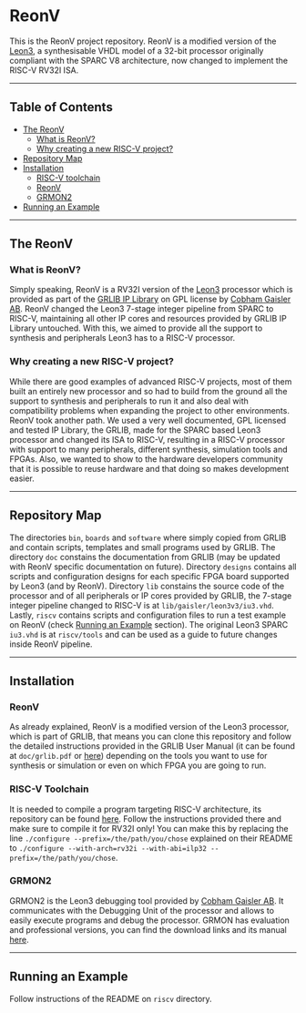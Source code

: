 # ReonV
This is the ReonV project repository. ReonV is a modified version of the [Leon3](http://www.gaisler.com/index.php/products/processors/leon3), a synthesisable VHDL model of a 32-bit processor originally compliant with the SPARC V8 architecture, now changed to implement the RISC-V RV32I ISA.

---
## Table of Contents
* [The ReonV](#reonv)
  * [What is ReonV?](#what-reonv)
  * [Why creating a new RISC-V project?](#why-reonv)
* [Repository Map](#repo-map)
* [Installation](#install)
  * [RISC-V toolchain](#rv-toolchain)
  * [ReonV](#install-reonv)
  * [GRMON2](#install-grmon)
* [Running an Example](#running)

---
## <a name="reonv"></a> The ReonV
### <a name="what-reonv"></a> What is ReonV?
Simply speaking, ReonV is a RV32I version of the [Leon3](http://www.gaisler.com/index.php/products/processors/leon3) processor which is provided as part of the [GRLIB IP Library](http://www.gaisler.com/index.php/products/ipcores/soclibrary) on GPL license by [Cobham Gaisler AB](http://www.gaisler.com/).
ReonV changed the Leon3 7-stage integer pipeline from SPARC to RISC-V, maintaining all other IP cores and resources provided by GRLIB IP Library untouched. With this, we aimed to provide all the support to synthesis and peripherals Leon3 has to a RISC-V processor.
### <a name="why-reonv"></a> Why creating a new RISC-V project?
While there are good examples of advanced RISC-V projects, most of them built an entirely new processor and so had to build from the ground all the support to synthesis and peripherals to run it and also deal with compatibility problems when expanding the project to other environments. ReonV took another path. We used a very well documented, GPL licensed and tested IP Library, the GRLIB, made for the SPARC based Leon3 processor and changed its ISA to RISC-V, resulting in a RISC-V processor with support to many peripherals, different synthesis, simulation tools and FPGAs.
Also, we wanted to show to the hardware developers community that it is possible to reuse hardware and that doing so makes development easier. 

---
## <a name="repo-map"></a> Repository Map
The directories `bin`, `boards` and `software` where simply copied from GRLIB and contain scripts, templates and small programs used by GRLIB. The directory `doc` constains the documentation from GRLIB (may be updated with ReonV specific documentation on future). Directory `designs` contains all scripts and configuration designs for each specific FPGA board supported by Leon3 (and by ReonV). Directory `lib` constains the source code of the processor and of all peripherals or IP cores provided by GRLIB, the 7-stage integer pipeline changed to RISC-V is at `lib/gaisler/leon3v3/iu3.vhd`. Lastly, `riscv` contains scripts and configuration files to run a test example on ReonV (check [Running an Example](#running) section). The original Leon3 SPARC `iu3.vhd` is at `riscv/tools` and can be used as a guide to future changes inside ReonV pipeline. 

---
## <a name="install"></a> Installation
### <a name="install-reonv"></a> ReonV
As already explained, ReonV is a modified version of the Leon3 processor, which is part of GRLIB, that means you can clone this repository and follow the detailed instructions provided in the GRLIB User Manual (it can be found at `doc/grlib.pdf` or [here](http://www.gaisler.com/products/grlib/grlib.pdf)) depending on the tools you want to use for synthesis or simulation or even on which FPGA you are going to run.
### <a name="rv-toolchain"></a> RISC-V Toolchain
It is needed to compile a program targeting RISC-V architecture, its repository can be found [here](https://github.com/riscv/riscv-gnu-toolchain). Follow the instructions provided there and make sure to compile it for RV32I only! You can make this by replacing the line `./configure --prefix=/the/path/you/chose` explained on their README to `./configure --with-arch=rv32i --with-abi=ilp32 --prefix=/the/path/you/chose`.
### <a name="install-grmon"></a> GRMON2
GRMON2 is the Leon3 debugging tool provided by [Cobham Gaisler AB](http://www.gaisler.com/). It communicates with the Debugging Unit of the processor and allows to easily execute programs and debug the processor. GRMON has evaluation and professional versions, you can find the download links and its manual [here](http://www.gaisler.com/index.php/downloads/debug-tools).

---
## <a name="running"></a> Running an Example
Follow instructions of the README on `riscv` directory.
